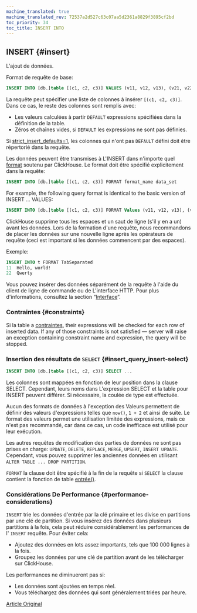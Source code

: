```yaml
---
machine_translated: true
machine_translated_rev: 72537a2d527c63c07aa5d2361a8829f3895cf2bd
toc_priority: 34
toc_title: INSERT INTO
---
```


## INSERT {#insert}

L'ajout de données.

Format de requête de base:

``` sql
INSERT INTO [db.]table [(c1, c2, c3)] VALUES (v11, v12, v13), (v21, v22, v23), ...
```

La requête peut spécifier une liste de colonnes à insérer `[(c1, c2, c3)]`. Dans ce cas, le reste des colonnes sont remplis avec:

-   Les valeurs calculées à partir `DEFAULT` expressions spécifiées dans la définition de la table.
-   Zéros et chaînes vides, si `DEFAULT` les expressions ne sont pas définies.

Si [strict_insert_defaults=1](../../operations/settings/settings.md), les colonnes qui n'ont pas `DEFAULT` défini doit être répertorié dans la requête.

Les données peuvent être transmises à L'INSERT dans n'importe quel [format](../../interfaces/formats.md#formats) soutenu par ClickHouse. Le format doit être spécifié explicitement dans la requête:

``` sql
INSERT INTO [db.]table [(c1, c2, c3)] FORMAT format_name data_set
```

For example, the following query format is identical to the basic version of INSERT … VALUES:

``` sql
INSERT INTO [db.]table [(c1, c2, c3)] FORMAT Values (v11, v12, v13), (v21, v22, v23), ...
```

ClickHouse supprime tous les espaces et un saut de ligne (s'il y en a un) avant les données. Lors de la formation d'une requête, nous recommandons de placer les données sur une nouvelle ligne après les opérateurs de requête (ceci est important si les données commencent par des espaces).

Exemple:

``` sql
INSERT INTO t FORMAT TabSeparated
11  Hello, world!
22  Qwerty
```

Vous pouvez insérer des données séparément de la requête à l'aide du client de ligne de commande ou de L'interface HTTP. Pour plus d'informations, consultez la section “[Interface](../../interfaces/index.md#interfaces)”.

### Contraintes {#constraints}

Si la table a [contraintes](create.md#constraints), their expressions will be checked for each row of inserted data. If any of those constraints is not satisfied — server will raise an exception containing constraint name and expression, the query will be stopped.

### Insertion des résultats de `SELECT` {#insert_query_insert-select}

``` sql
INSERT INTO [db.]table [(c1, c2, c3)] SELECT ...
```

Les colonnes sont mappées en fonction de leur position dans la clause SELECT. Cependant, leurs noms dans L'expression SELECT et la table pour INSERT peuvent différer. Si nécessaire, la coulée de type est effectuée.

Aucun des formats de données à l'exception des Valeurs permettent de définir des valeurs d'expressions telles que `now()`, `1 + 2` et ainsi de suite. Le format des valeurs permet une utilisation limitée des expressions, mais ce n'est pas recommandé, car dans ce cas, un code inefficace est utilisé pour leur exécution.

Les autres requêtes de modification des parties de données ne sont pas prises en charge: `UPDATE`, `DELETE`, `REPLACE`, `MERGE`, `UPSERT`, `INSERT UPDATE`.
Cependant, vous pouvez supprimer les anciennes données en utilisant `ALTER TABLE ... DROP PARTITION`.

`FORMAT` la clause doit être spécifié à la fin de la requête si `SELECT` la clause contient la fonction de table [entrée()](../table-functions/input.md).

### Considérations De Performance {#performance-considerations}

`INSERT` trie les données d'entrée par la clé primaire et les divise en partitions par une clé de partition. Si vous insérez des données dans plusieurs partitions à la fois, cela peut réduire considérablement les performances de l' `INSERT` requête. Pour éviter cela:

-   Ajoutez des données en lots assez importants, tels que 100 000 lignes à la fois.
-   Groupez les données par une clé de partition avant de les télécharger sur ClickHouse.

Les performances ne diminueront pas si:

-   Les données sont ajoutées en temps réel.
-   Vous téléchargez des données qui sont généralement triées par heure.

[Article Original](https://clickhouse.tech/docs/en/query_language/insert_into/) <!--hide-->
